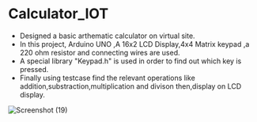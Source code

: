 # Calculator_IOT
-  Designed a basic arthematic calculator on virtual site.
- In this project, Arduino UNO ,A 16x2 LCD Display,4x4 Matrix keypad ,a 220 ohm resistor and connecting wires are used.
- A special library "Keypad.h" is used in order to find out which key is pressed.
- Finally using testcase find the relevant operations like addition,substraction,multiplication and divison then,display on LCD display.


![Screenshot (19)](https://user-images.githubusercontent.com/118047768/227759600-71c57d6a-c597-4029-82fe-4317d47b551f.png)

